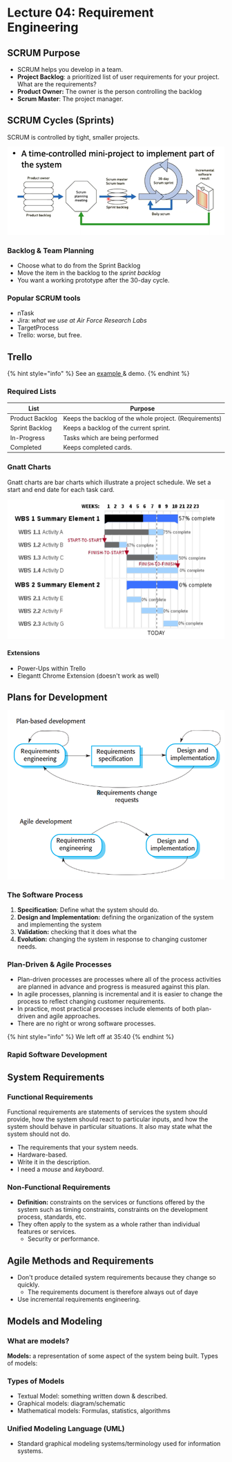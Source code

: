 # Lecture 04: Requirement Engineering

## SCRUM Purpose

* SCRUM helps you develop in a team.
* **Project Backlog**: a prioritized list of user requirements for your project. What are the requirements?
* **Product Owner:** The owner is the person controlling the backlog
* **Scrum Master**: The project manager.

## SCRUM Cycles (Sprints)

SCRUM is controlled by tight, smaller projects.

![](<../../../../.gitbook/assets/image (172).png>)

### Backlog & Team Planning

* Choose what to do from the Sprint Backlog
* Move the item in the backlog to the _sprint backlog_
* You want a working prototype after the 30-day cycle.

### Popular SCRUM tools

* nTask
* Jira: _what we use at Air Force Research Labs_
* TargetProcess
* Trello: worse, but free.

## Trello

{% hint style="info" %}
See an [example ](http://bit.ly/cps490f20-trello)& demo.
{% endhint %}

### Required Lists

| List            | Purpose                                                |
| --------------- | ------------------------------------------------------ |
| Product Backlog | Keeps the backlog of the whole project. (Requirements) |
| Sprint Backlog  | Keeps a backlog of the current sprint.                 |
| In-Progress     | Tasks which are being performed                        |
| Completed       | Keeps completed cards.                                 |

### Gnatt Charts

Gnatt charts are bar charts which illustrate a project schedule. We set a start and end date for each task card.

![An example of a Gnatt Chart](<../../../../.gitbook/assets/image (173).png>)

#### Extensions

* Power-Ups within Trello
* Elegantt Chrome Extension (doesn't work as well)

## Plans for Development

![](<../../../../.gitbook/assets/image (174).png>)

### The Software Process

1. **Specification**: Define what the system should do.
2. **Design and Implementation:** defining the organization of the system and implementing the system
3. **Validation:** checking that it does what the
4. **Evolution:** changing the system in response to changing customer needs.

### Plan-Driven & Agile Processes

* Plan-driven processes are processes where all of the process activities are planned in advance and progress is measured against this plan.
* In agile processes, planning is incremental and it is easier to change the process to reflect changing customer requirements.
* In practice, most practical processes include elements of both plan-driven and agile approaches.
* There are no right or wrong software processes.

{% hint style="info" %}
We left off at 35:40
{% endhint %}

### Rapid Software Development

## System Requirements

### Functional Requirements

Functional requirements are statements of services the system should provide, how the system should react to particular inputs, and how the system should behave in particular situations. It also may state what the system should not do.

* The requirements that your system needs.
* Hardware-based.
* Write it in the description.
* I need a _mouse_ and _keyboard_.

### Non-Functional Requirements

* **Definition:** constraints on the services or functions offered by the system such as timing constraints, constraints on the development process, standards, etc.
* They often apply to the system as a whole rather than individual features or services.
  * Security or performance.

## Agile Methods and Requirements

* Don't produce detailed system requirements because they change so quickly.
  * The requirements document is therefore always out of daye
* Use incremental requirements engineering.

## Models and Modeling

### What are models?

**Models:** a representation of some aspect of the system being built. Types of models:

### Types of Models

* Textual Model: something written down & described.
* Graphical models: diagram/schematic
* Mathematical models: Formulas, statistics, algorithms

### Unified Modeling Language (UML)

* Standard graphical modeling systems/terminology used for information systems.
